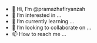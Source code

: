 - 👋 Hi, I’m @pramazhafiryanzah
- 👀 I’m interested in ...
- 🌱 I’m currently learning ...
- 💞️ I’m looking to collaborate on ...
- 📫 How to reach me ...

<!---
pramazhafiryanzah/pramazhafiryanzah is a ✨ special ✨ repository because its `README.md` (this file) appears on your GitHub profile.
You can click the Preview link to take a look at your changes.
--->

